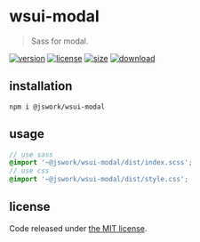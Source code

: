 # wsui-modal
> Sass for modal.

[![version][version-image]][version-url]
[![license][license-image]][license-url]
[![size][size-image]][size-url]
[![download][download-image]][download-url]

## installation
```shell
npm i @jswork/wsui-modal
```

## usage
```scss
// use sass
@import '~@jswork/wsui-modal/dist/index.scss';
// use css
@import '~@jswork/wsui-modal/dist/style.css';
```

## license
Code released under [the MIT license](https://github.com/afeiship/wsui-modal/blob/master/LICENSE.txt).

[version-image]: https://img.shields.io/npm/v/@jswork/wsui-modal
[version-url]: https://npmjs.org/package/@jswork/wsui-modal

[license-image]: https://img.shields.io/npm/l/@jswork/wsui-modal
[license-url]: https://github.com/afeiship/wsui-modal/blob/master/LICENSE.txt

[size-image]: https://img.shields.io/bundlephobia/minzip/@jswork/wsui-modal
[size-url]: https://github.com/afeiship/wsui-modal/blob/master/dist/wsui-modal.min.js

[download-image]: https://img.shields.io/npm/dm/@jswork/wsui-modal
[download-url]: https://www.npmjs.com/package/@jswork/wsui-modal

